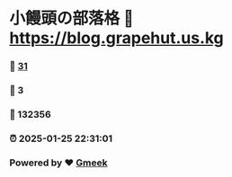 # 小饅頭の部落格 :link: https://blog.grapehut.us.kg 
### :page_facing_up: [31](https://blog.grapehut.us.kg/tag.html) 
### :speech_balloon: 3 
### :hibiscus: 132356 
### :alarm_clock: 2025-01-25 22:31:01 
### Powered by :heart: [Gmeek](https://github.com/Meekdai/Gmeek)
